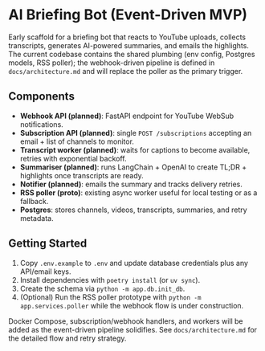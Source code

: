 # AI Briefing Bot (Event-Driven MVP)

Early scaffold for a briefing bot that reacts to YouTube uploads, collects transcripts, generates AI-powered summaries, and emails the highlights. The current codebase contains the shared plumbing (env config, Postgres models, RSS poller); the webhook-driven pipeline is defined in `docs/architecture.md` and will replace the poller as the primary trigger.

## Components

- **Webhook API (planned)**: FastAPI endpoint for YouTube WebSub notifications.
- **Subscription API (planned)**: single `POST /subscriptions` accepting an email + list of channels to monitor.
- **Transcript worker (planned)**: waits for captions to become available, retries with exponential backoff.
- **Summariser (planned)**: runs LangChain + OpenAI to create TL;DR + highlights once transcripts are ready.
- **Notifier (planned)**: emails the summary and tracks delivery retries.
- **RSS poller (proto)**: existing async worker useful for local testing or as a fallback.
- **Postgres**: stores channels, videos, transcripts, summaries, and retry metadata.

## Getting Started

1. Copy `.env.example` to `.env` and update database credentials plus any API/email keys.
2. Install dependencies with `poetry install` (or `uv sync`).
3. Create the schema via `python -m app.db.init_db`.
4. (Optional) Run the RSS poller prototype with `python -m app.services.poller` while the webhook flow is under construction.

Docker Compose, subscription/webhook handlers, and workers will be added as the event-driven pipeline solidifies. See `docs/architecture.md` for the detailed flow and retry strategy.
